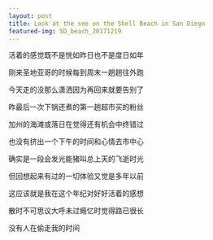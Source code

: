 ```yaml
---
layout: post
title: Look at the see on the Shell Beach in San Diego
featured-img: SD_beach_20171219
---
```


活着的感觉既不是恍如昨日也不是度日如年

刚来圣地亚哥的时候每到周末一趟趟往外跑

今天走的没那么潇洒因为再回来就要告别了

昨最后一次下锅还煮的第一趟超市买的粉丝

加州的海滩或落日在觉得还有机会中终错过

也没有挤出一个下午的时间和心情去市中心

确实是一段会发光能猪叫总上天的飞逝时光

但回想起来有过的一切体验又觉是多年以前

这应该就是我在这个年纪对好好活着的感想

散时不可思议大呼未过瘾忆时觉得路已很长

没有人在偷走我的时间